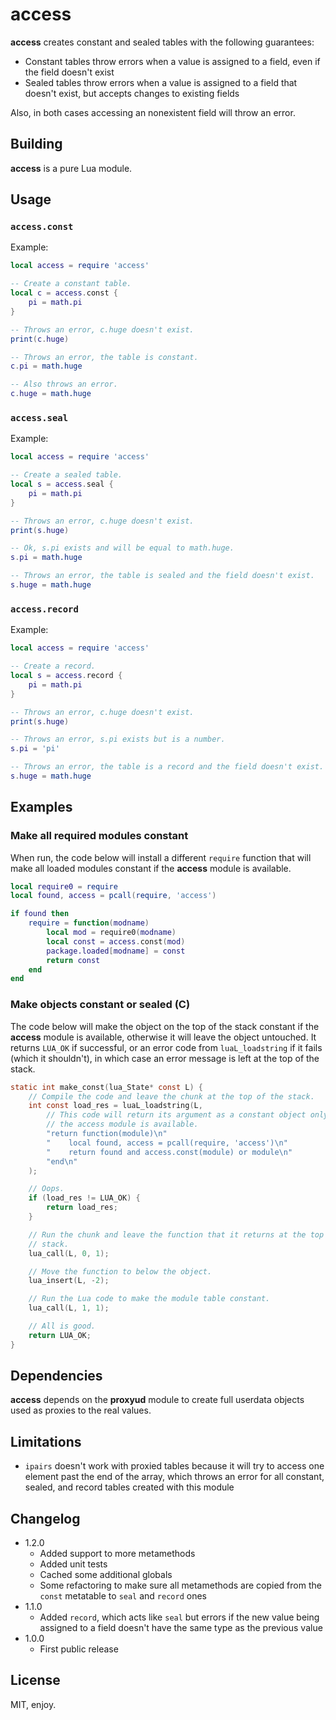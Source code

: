 # access

**access** creates constant and sealed tables with the following guarantees:

* Constant tables throw errors when a value is assigned to a field, even if the field doesn't exist
* Sealed tables throw errors when a value is assigned to a field that doesn't exist, but accepts changes to existing fields

Also, in both cases accessing an nonexistent field will throw an error.

## Building

**access** is a pure Lua module.

## Usage

### `access.const`

Example:

```lua
local access = require 'access'

-- Create a constant table.
local c = access.const {
    pi = math.pi
}

-- Throws an error, c.huge doesn't exist.
print(c.huge)

-- Throws an error, the table is constant.
c.pi = math.huge

-- Also throws an error.
c.huge = math.huge
```

### `access.seal`

Example:

```lua
local access = require 'access'

-- Create a sealed table.
local s = access.seal {
    pi = math.pi
}

-- Throws an error, c.huge doesn't exist.
print(s.huge)

-- Ok, s.pi exists and will be equal to math.huge.
s.pi = math.huge

-- Throws an error, the table is sealed and the field doesn't exist.
s.huge = math.huge
```

### `access.record`

Example:

```lua
local access = require 'access'

-- Create a record.
local s = access.record {
    pi = math.pi
}

-- Throws an error, c.huge doesn't exist.
print(s.huge)

-- Throws an error, s.pi exists but is a number.
s.pi = 'pi'

-- Throws an error, the table is a record and the field doesn't exist.
s.huge = math.huge
```

## Examples

### Make all required modules constant

When run, the code below will install a different `require` function that will make all loaded modules constant if the **access** module is available.

```lua
local require0 = require
local found, access = pcall(require, 'access')

if found then
    require = function(modname)
        local mod = require0(modname)
        local const = access.const(mod)
        package.loaded[modname] = const
        return const
    end
end
```

### Make objects constant or sealed (C)

The code below will make the object on the top of the stack constant if the **access** module is available, otherwise it will leave the object untouched. It returns `LUA_OK` if successful, or an error code from `luaL_loadstring` if it fails (which it shouldn't), in which case an error message is left at the top of the stack.

```c
static int make_const(lua_State* const L) {
    // Compile the code and leave the chunk at the top of the stack.
    int const load_res = luaL_loadstring(L,
        // This code will return its argument as a constant object only if
        // the access module is available.
        "return function(module)\n"
        "    local found, access = pcall(require, 'access')\n"
        "    return found and access.const(module) or module\n"
        "end\n"
    );

    // Oops.
    if (load_res != LUA_OK) {
        return load_res;
    }

    // Run the chunk and leave the function that it returns at the top of the
    // stack.
    lua_call(L, 0, 1);

    // Move the function to below the object.
    lua_insert(L, -2);

    // Run the Lua code to make the module table constant.
    lua_call(L, 1, 1);

    // All is good.
    return LUA_OK;
}
```

## Dependencies

**access** depends on the **proxyud** module to create full userdata objects used as proxies to the real values.

## Limitations

* `ipairs` doesn't work with proxied tables because it will try to access one element past the end of the array, which throws an error for all constant, sealed, and record tables created with this module

## Changelog

* 1.2.0
  * Added support to more metamethods
  * Added unit tests
  * Cached some additional globals
  * Some refactoring to make sure all metamethods are copied from the `const` metatable to `seal` and `record` ones
* 1.1.0
  * Added `record`, which acts like `seal` but errors if the new value being assigned to a field doesn't have the same type as the previous value
* 1.0.0
  * First public release

## License

MIT, enjoy.
